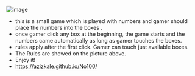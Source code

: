 ![image](https://drive.google.com/uc?export=view&id=1Yv-eVPJcwMVefHGBAHe2GALttzTdKcEU)

- this is a small game which is played with numbers and  gamer should place the numbers into the boxes .
- once gamer click any box at the beginning, the game starts and  the numbers came automatically as long as gamer touches the boxes.
-  rules apply after the first click. Gamer can touch just available boxes.
- The Rules are showed on the picture above.
- Enjoy it!
- https://azizkale.github.io/No100/

